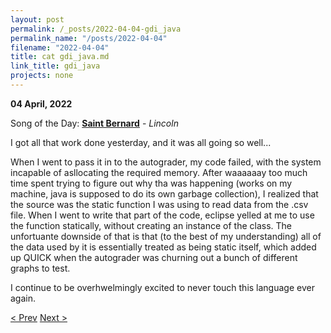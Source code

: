 ```yaml
---
layout: post
permalink: /_posts/2022-04-04-gdi_java
permalink_name: "/posts/2022-04-04"
filename: "2022-04-04"
title: cat gdi_java.md
link_title: gdi_java
projects: none
---
```

**04 April, 2022**

Song of the Day: [**Saint Bernard**](https://youtu.be/AGeLUXNl--0) - *Lincoln*

I got all that work done yesterday, and it was all going so well...

When I went to pass it in to the autograder, my code failed, with the system incapable of asllocating the required memory. After waaaaaay too much time spent trying to figure out why tha was happening (works on my machine, java is supposed to do its own garbage collection), I realized that the source was the static function I was using to read data from the .csv file. When I went to write that part of the code, eclipse yelled at me to use the function statically, without creating an instance of the class. The unfortuante downside of that is that (to the best of my understanding) all of the data used by it is essentially treated as being static itself, which added up QUICK when the autograder was churning out a bunch of different graphs to test.

I continue to be overhwelmingly excited to never touch this language ever again.

[< Prev](/_posts/2022-04-03-praise_hashtables)    [Next >](/all_caught_up)
